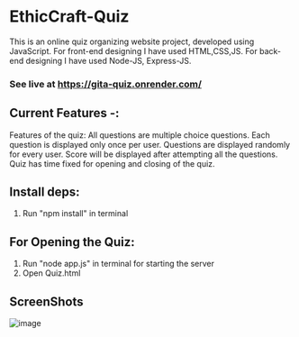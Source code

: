 # EthicCraft-Quiz

This is an online quiz organizing website project, developed using JavaScript.
For front-end designing I have used HTML,CSS,JS.
For back-end designing I have used Node-JS, Express-JS.

### See live at https://gita-quiz.onrender.com/

## Current Features -: 

Features of the quiz:
All questions are multiple choice questions.
Each question is displayed only once per user.
Questions are displayed randomly for every user.
Score will be displayed after attempting all the questions.
Quiz has time fixed for opening and closing of the quiz.
 
## Install deps: 
1. Run "npm install" in terminal

## For Opening the Quiz:
1. Run "node app.js" in terminal for starting the server 
2. Open Quiz.html

## ScreenShots
![image](https://github.com/Priyanshu2743/EthicCraft-Quiz/assets/124867297/8d15a535-c10d-4de3-a0c6-1a4ca00c8130)

